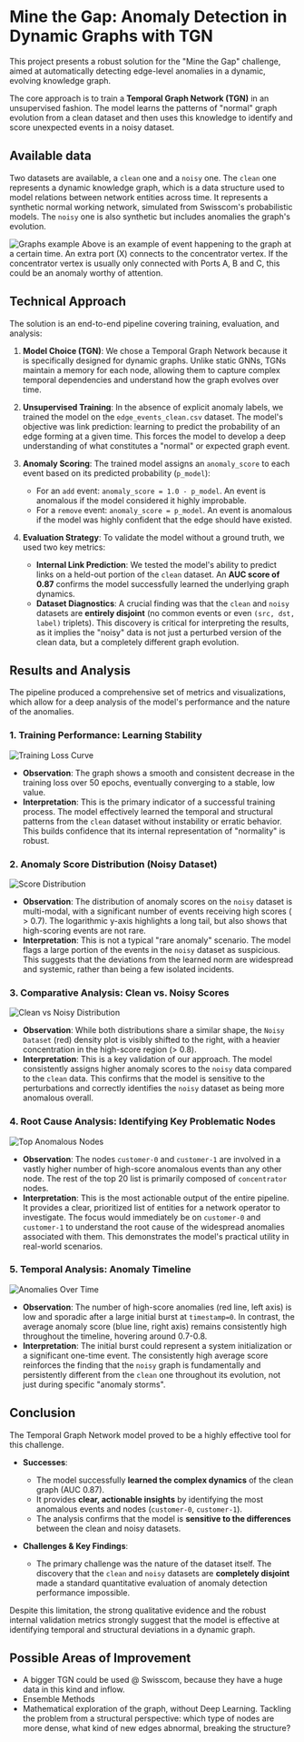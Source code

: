 # Mine the Gap: Anomaly Detection in Dynamic Graphs with TGN

This project presents a robust solution for the "Mine the Gap" challenge, aimed at automatically detecting edge-level anomalies in a dynamic, evolving knowledge graph.

The core approach is to train a **Temporal Graph Network (TGN)** in an unsupervised fashion. The model learns the patterns of "normal" graph evolution from a clean dataset and then uses this knowledge to identify and score unexpected events in a noisy dataset.

## Available data
Two datasets are available, a `clean` one and a `noisy` one. The `clean` one represents a dynamic knowledge graph, which is a data structure used to model relations between network entities across time. It represents a synthetic normal working network, simulated from Swisscom's probabilistic models. The `noisy` one is also synthetic but includes anomalies the graph's evolution.

![Graphs example](outputs/report/00_graphs.png)
Above is an example of event happening to the graph at a certain time. An extra port (X) connects to the concentrator vertex. If the concentrator vertex is usually only connected with Ports A, B and C, this could be an anomaly worthy of attention.

## Technical Approach

The solution is an end-to-end pipeline covering training, evaluation, and analysis:

1.  **Model Choice (TGN)**: We chose a Temporal Graph Network because it is specifically designed for dynamic graphs. Unlike static GNNs, TGNs maintain a memory for each node, allowing them to capture complex temporal dependencies and understand how the graph evolves over time.

2.  **Unsupervised Training**: In the absence of explicit anomaly labels, we trained the model on the `edge_events_clean.csv` dataset. The model's objective was link prediction: learning to predict the probability of an edge forming at a given time. This forces the model to develop a deep understanding of what constitutes a "normal" or expected graph event.

3.  **Anomaly Scoring**: The trained model assigns an `anomaly_score` to each event based on its predicted probability (`p_model`):
    *   For an `add` event: `anomaly_score = 1.0 - p_model`. An event is anomalous if the model considered it highly improbable.
    *   For a `remove` event: `anomaly_score = p_model`. An event is anomalous if the model was highly confident that the edge should have existed.

4.  **Evaluation Strategy**: To validate the model without a ground truth, we used two key metrics:
    *   **Internal Link Prediction**: We tested the model's ability to predict links on a held-out portion of the `clean` dataset. An **AUC score of 0.87** confirms the model successfully learned the underlying graph dynamics.
    *   **Dataset Diagnostics**: A crucial finding was that the `clean` and `noisy` datasets are **entirely disjoint** (no common events or even `(src, dst, label)` triplets). This discovery is critical for interpreting the results, as it implies the "noisy" data is not just a perturbed version of the clean data, but a completely different graph evolution.

## Results and Analysis

The pipeline produced a comprehensive set of metrics and visualizations, which allow for a deep analysis of the model's performance and the nature of the anomalies.

### 1. Training Performance: Learning Stability

![Training Loss Curve](outputs/report/0_training_loss.png)

*   **Observation**: The graph shows a smooth and consistent decrease in the training loss over 50 epochs, eventually converging to a stable, low value.
*   **Interpretation**: This is the primary indicator of a successful training process. The model effectively learned the temporal and structural patterns from the `clean` dataset without instability or erratic behavior. This builds confidence that its internal representation of "normality" is robust.

### 2. Anomaly Score Distribution (Noisy Dataset)

![Score Distribution](outputs/report/1_score_distribution.png)

*   **Observation**: The distribution of anomaly scores on the `noisy` dataset is multi-modal, with a significant number of events receiving high scores ( > 0.7). The logarithmic y-axis highlights a long tail, but also shows that high-scoring events are not rare.
*   **Interpretation**: This is not a typical "rare anomaly" scenario. The model flags a large portion of the events in the `noisy` dataset as suspicious. This suggests that the deviations from the learned norm are widespread and systemic, rather than being a few isolated incidents.

### 3. Comparative Analysis: Clean vs. Noisy Scores

![Clean vs Noisy Distribution](outputs/report/3_clean_vs_noisy_dist.png)

*   **Observation**: While both distributions share a similar shape, the `Noisy Dataset` (red) density plot is visibly shifted to the right, with a heavier concentration in the high-score region (> 0.8).
*   **Interpretation**: This is a key validation of our approach. The model consistently assigns higher anomaly scores to the `noisy` data compared to the `clean` data. This confirms that the model is sensitive to the perturbations and correctly identifies the `noisy` dataset as being more anomalous overall.

### 4. Root Cause Analysis: Identifying Key Problematic Nodes

![Top Anomalous Nodes](outputs/report/4_top_anomalous_nodes.png)

*   **Observation**: The nodes `customer-0` and `customer-1` are involved in a vastly higher number of high-score anomalous events than any other node. The rest of the top 20 list is primarily composed of `concentrator` nodes.
*   **Interpretation**: This is the most actionable output of the entire pipeline. It provides a clear, prioritized list of entities for a network operator to investigate. The focus would immediately be on `customer-0` and `customer-1` to understand the root cause of the widespread anomalies associated with them. This demonstrates the model's practical utility in real-world scenarios.

### 5. Temporal Analysis: Anomaly Timeline

![Anomalies Over Time](outputs/report/2_anomalies_over_time.png)

*   **Observation**: The number of high-score anomalies (red line, left axis) is low and sporadic after a large initial burst at `timestamp=0`. In contrast, the average anomaly score (blue line, right axis) remains consistently high throughout the timeline, hovering around 0.7-0.8.
*   **Interpretation**: The initial burst could represent a system initialization or a significant one-time event. The consistently high average score reinforces the finding that the `noisy` graph is fundamentally and persistently different from the `clean` one throughout its evolution, not just during specific "anomaly storms".

## Conclusion

The Temporal Graph Network model proved to be a highly effective tool for this challenge.

*   **Successes**:
    *   The model successfully **learned the complex dynamics** of the clean graph (AUC 0.87).
    *   It provides **clear, actionable insights** by identifying the most anomalous events and nodes (`customer-0`, `customer-1`).
    *   The analysis confirms that the model is **sensitive to the differences** between the clean and noisy datasets.

*   **Challenges & Key Findings**:
    *   The primary challenge was the nature of the dataset itself. The discovery that the `clean` and `noisy` datasets are **completely disjoint** made a standard quantitative evaluation of anomaly detection performance impossible.

Despite this limitation, the strong qualitative evidence and the robust internal validation metrics strongly suggest that the model is effective at identifying temporal and structural deviations in a dynamic graph.

## Possible Areas of Improvement
   * A bigger TGN could be used @ Swisscom, because they have a huge data in this kind and inflow.
   * Ensemble Methods 
   * Mathematical exploration of the graph, without Deep Learning. Tackling the problem from a structural perspective: which type of nodes are more dense, what kind of new edges abnormal, breaking the structure?
